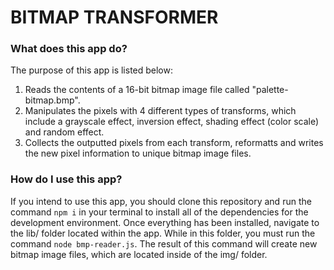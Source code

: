 # BITMAP TRANSFORMER

### What does this app do?

The purpose of this app is listed below:
1) Reads the contents of a 16-bit bitmap image file called "palette-bitmap.bmp".
2) Manipulates the pixels with 4 different types of transforms, which include a grayscale effect, inversion effect, shading effect (color scale) and random effect.
3) Collects the outputted pixels from each transform, reformatts and writes the new pixel information to unique bitmap image files.

### How do I use this app?

If you intend to use this app, you should clone this repository and run the command `npm i` in your terminal to install all of the dependencies for the development environment. Once everything has been installed, navigate to the lib/ folder located within the app. While in this folder, you must run the command `node bmp-reader.js`. The result of this command will create new bitmap image files, which are located inside of the img/ folder.
